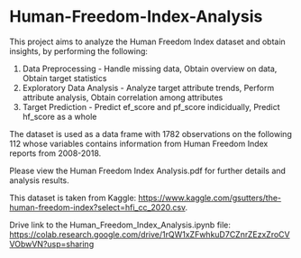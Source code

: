 # Human-Freedom-Index-Analysis
This project aims to analyze the Human Freedom Index dataset and obtain insights, by performing the following:<br>
1. Data Preprocessing - Handle missing data, Obtain overview on data, Obtain target statistics <br>
2. Exploratory Data Analysis - Analyze target attribute trends, Perform attribute analysis, Obtain correlation among attributes <br>
3. Target Prediction - Predict ef_score and pf_score indicidually, Predict hf_score as a whole

The dataset is used as a data frame with 1782 observations on the following 112 whose variables contains information from Human Freedom Index reports from 2008-2018.
<br>

Please view the Human Freedom Index Analysis.pdf for further details and analysis results.

This dataset is taken from Kaggle: https://www.kaggle.com/gsutters/the-human-freedom-index?select=hfi_cc_2020.csv.

Drive link to the Human_Freedom_Index_Analysis.ipynb file: https://colab.research.google.com/drive/1rQW1xZFwhkuD7CZnrZEzxZroCVVObwVN?usp=sharing

